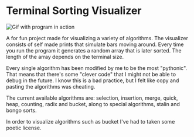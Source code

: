 # Terminal Sorting Visualizer

![Gif with program in action](https://media.giphy.com/media/79zSRSuPDr1ormsA6n/giphy.gif)

A for fun project made for visualizing a variety of algorithms. The visualizer consists of self made prints that simulate bars moving around. Every time you run the program it generates a random array that is later sorted. The length of the array depends on the terminal size.

Every single algorithm has been modified by me to be the most "pythonic". That means that there's some "clever code" that I might not be able to debug in the future. I know this is a bad practice, but I felt like copy and pasting the algorithms was cheating.

The current available algorithms are: selection, insertion, merge, quick, heap, counting, radix and bucket, along to special algorithms, stalin and bongo sorts.

In order to visualize algorithms such as bucket I've had to taken some poetic license.

